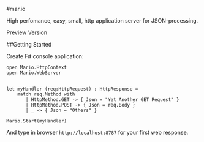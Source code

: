 ﻿#mar.io

High perfomance, easy, small, http application server for JSON-processing. 

Preview Version

##Getting Started

Create F# console application:
    
    open Mario.HttpContext
    open Mario.WebServer


    let myHandler (req:HttpRequest) : HttpResponse =
        match req.Method with
           | HttpMethod.GET -> { Json = "Yet Another GET Request" }
           | HttpMethod.POST -> { Json = req.Body }
           | _ -> { Json = "Others" }

    Mario.Start(myHandler)

And type in browser `http://localhost:8787` for your first web response.
